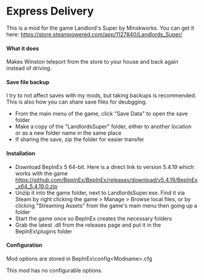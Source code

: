 # Express Delivery

This is a mod for the game Landlord's Super by Minskworks. You can get it here: https://store.steampowered.com/app/1127840/Landlords_Super/

#### What it does

Makes Winston teleport from the store to your house and back again instead of driving.

#### Save file backup

I try to not affect saves with my mods, but taking backups is recommended. This is also how you can share save files for deubgging.

* From the main menu of the game, click "Save Data" to open the save folder
* Make a copy of the "LandlordsSuper" folder, either to another location or as a new folder name in the same place
* If sharing the save, zip the folder for easier transfer

#### Installation

* Download BepInEx 5 64-bit. Here is a direct link to version 5.4.19 which works with the game https://github.com/BepInEx/BepInEx/releases/download/v5.4.19/BepInEx_x64_5.4.19.0.zip
* Unzip it into the game folder, next to LandlordsSuper.exe. Find it via Steam by right clicking the game > Manage > Browse local files, or by clicking "Streaming Assets" from the game's main menu then going up a folder
* Start the game once so BepInEx creates the necessary folders
* Grab the latest .dll from the releases page and put it in the BepInEx\plugins folder
 
#### Configuration

Mod options are stored in BepInEx\config\<Modname>.cfg

This mod has no configurable options.
